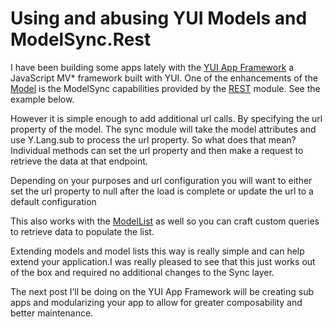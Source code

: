 <!--
id: 59334328934
link: http://kevinisom.info/post/59334328934/using-and-abusing-yui-models-and-modelsync-rest
slug: using-and-abusing-yui-models-and-modelsync-rest
date: Mon Aug 26 2013 09:30:00 GMT+1200 (NZST)
raw: {"blog_name":"kevinisom","id":59334328934,"post_url":"http://kevinisom.info/post/59334328934/using-and-abusing-yui-models-and-modelsync-rest","slug":"using-and-abusing-yui-models-and-modelsync-rest","type":"text","date":"2013-08-25 21:30:00 GMT","timestamp":1377466200,"state":"published","format":"html","reblog_key":"v5zDldOf","tags":[],"short_url":"http://tmblr.co/Zw68YytGcW9c","highlighted":[],"note_count":0,"title":"Using and abusing YUI Models and ModelSync.Rest","body":"<p>I have been building some apps lately with the <a href=\"http://yuilibrary.com/yui/docs/app/\" target=\"_blank\">YUI App Framework</a> a JavaScript MV* framework built with YUI. One of the enhancements of the <a href=\"http://yuilibrary.com/yui/docs/model/\" target=\"_blank\">Model</a> is the ModelSync capabilities provided by the <a href=\"http://yuilibrary.com/yui/docs/model/#restful-xhr\" target=\"_blank\">REST</a> module. See the example below.</p>\n<script src=\"https://gist.github.com/Kevnz/6333147.js\" type=\"text/javascript\"></script><p>However it is simple enough to add additional url calls. By specifying the url property of the model. The sync module will take the model attributes and use Y.Lang.sub to process the url property. So what does that mean? Individual methods can set the url property and then make a request to retrieve the data at that endpoint.</p>\n<p>Depending on your purposes and url configuration you will want to either set the url property to null after the load is complete or update the url to a default configuration</p>\n<script src=\"https://gist.github.com/Kevnz/6333330.js\" type=\"text/javascript\"></script><p>This also works with the <a href=\"http://yuilibrary.com/yui/docs/model-list/\" target=\"_blank\">ModelList</a> as well so you can craft custom queries to retrieve data to populate the list.</p>\n<p>Extending models and model lists this way is really simple and can help extend your application.I was really pleased to see that this just works out of the box and required no additional changes to the Sync layer.</p>\n<p>The next post I&#8217;ll be doing on the YUI App Framework will be creating sub apps and modularizing your app to allow for greater composability and better maintenance.</p>"}
publish: 2013-08-026
tags: 
title: Using and abusing YUI Models and ModelSync.Rest
-->


Using and abusing YUI Models and ModelSync.Rest
===============================================

I have been building some apps lately with the [YUI App
Framework](http://yuilibrary.com/yui/docs/app/) a JavaScript MV\*
framework built with YUI. One of the enhancements of the
[Model](http://yuilibrary.com/yui/docs/model/) is the ModelSync
capabilities provided by the
[REST](http://yuilibrary.com/yui/docs/model/#restful-xhr) module. See
the example below.

However it is simple enough to add additional url calls. By specifying
the url property of the model. The sync module will take the model
attributes and use Y.Lang.sub to process the url property. So what does
that mean? Individual methods can set the url property and then make a
request to retrieve the data at that endpoint.

Depending on your purposes and url configuration you will want to either
set the url property to null after the load is complete or update the
url to a default configuration

This also works with the
[ModelList](http://yuilibrary.com/yui/docs/model-list/) as well so you
can craft custom queries to retrieve data to populate the list.

Extending models and model lists this way is really simple and can help
extend your application.I was really pleased to see that this just works
out of the box and required no additional changes to the Sync layer.

The next post I’ll be doing on the YUI App Framework will be creating
sub apps and modularizing your app to allow for greater composability
and better maintenance.


